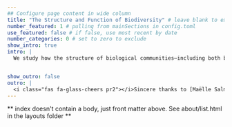 ```yaml
---
## Configure page content in wide column
title: "The Structure and Function of Biodiversity" # leave blank to exclude
number_featured: 1 # pulling from mainSections in config.toml
use_featured: false # if false, use most recent by date
number_categories: 0 # set to zero to exclude
show_intro: true
intro: | 
  We study how the structure of biological communities—including both biodiversity and ecological network structure—affects ecological functioning, and how that structure and function are affected by anthropogenic environmental change. A theme running through much of our work is how community structure and interactions between species affect the expression of phenotypic plasticity (dynamic changes in traits, both behavioral and morphological) and the resultant implications for ecological functioning. We largely, but not exclusively, use plant-pollinator interactions as a model system. We are actively engaged in translating our work and synthesizing other science in the service of environmental policy and management.We use a range of scientific approaches including mathematical modeling, manipulative and comparative field studies, controlled laboratory experiments, population genetics, and DNA metabarcoding. We get particularly excited about research that integrates multiple approaches. You can learn more on our Research page!


show_outro: false
outro: |
  <i class="fas fa-glass-cheers pr2"></i>Sincere thanks to [Maëlle Salmon](https://masalmon.eu/) for her help naming this Hugo theme!
---
```


** index doesn't contain a body, just front matter above.
See about/list.html in the layouts folder **
